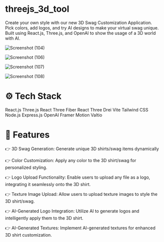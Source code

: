 # threejs_3d_tool
Create your own style with our new 3D Swag Customization Application. Pick colors, add logos, and try AI designs to make your virtual swag unique. Built using React.js, Three.js, and OpenAI to show the usage of a 3D world with AI.

![Screenshot (104)](https://github.com/Keerthana-r-venugopal/threejs_shop/assets/158607664/acccaadd-a148-4cc0-b967-f8ef4e37bca0)

![Screenshot (106)](https://github.com/Keerthana-r-venugopal/threejs_shop/assets/158607664/b51bb368-0624-42c8-acf1-b887bf831ee0)

![Screenshot (107)](https://github.com/Keerthana-r-venugopal/threejs_shop/assets/158607664/b11be53e-27b2-49ef-9eaa-9a9190fd4bd4)

![Screenshot (108)](https://github.com/Keerthana-r-venugopal/threejs_shop/assets/158607664/94a92082-6478-4e49-9be4-30228813f139)
# ⚙️ Tech Stack
React.js
Three.js
React Three Fiber
React Three Drei
Vite
Tailwind CSS
Node.js
Express.js
OpenAI
Framer Motion
Valtio
# 🔋 Features
👉 3D Swag Generation: Generate unique 3D shirts/swag items dynamically

👉 Color Customization: Apply any color to the 3D shirt/swag for personalized styling.

👉 Logo Upload Functionality: Enable users to upload any file as a logo, integrating it seamlessly onto the 3D shirt.

👉 Texture Image Upload: Allow users to upload texture images to style the 3D shirt/swag.

👉 AI-Generated Logo Integration: Utilize AI to generate logos and intelligently apply them to the 3D shirt.

👉 AI-Generated Textures: Implement AI-generated textures for enhanced 3D shirt customization.
